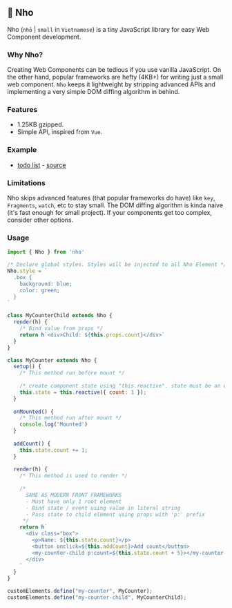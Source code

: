 ## 📌 Nho

Nho (`nhỏ` | `small` in `Vietnamese`) is a tiny JavaScript library for easy Web Component development.

### Why Nho?

Creating Web Components can be tedious if you use vanilla JavaScript. On the other hand, popular frameworks are hefty
(4KB+) for writing just a small web component. `Nho` keeps it lightweight by stripping advanced APIs
and implementing a very simple DOM diffing algorithm in behind.

### Features

- 1.25KB gzipped.
- Simple API, inspired from `Vue`.


### Example
- [todo list](https://nho-example.netlify.app/) - [source](./example)

### Limitations

Nho skips advanced features (that popular frameworks do have) like `key`, `Fragments`, `watch`, etc to stay small.
The DOM diffing algorithm is kinda naive (it's fast enough for small project).
If your components get too complex, consider other options.

### Usage

```js
import { Nho } from 'nho'

/* Declare global styles. Styles will be injected to all Nho Element */
Nho.style = `
  .box {
    background: blue;
    color: green;
  }
`

class MyCounterChild extends Nho {
  render(h) {
    /* Bind value from props */
    return h`<div>Child: ${this.props.count}</div>`
  }
}

class MyCounter extends Nho {
  setup() {
    /* This method run before mount */
    
    /* create component state using "this.reactive". state must be an object */
    this.state = this.reactive({ count: 1 });      
  }
  
  onMounted() {
    /* This method run after mount */
    console.log('Mounted')
  }
  
  addCount() {
    this.state.count += 1;
  }
  
  render(h) {
    /* This method is used to render */
    
    /*
      SAME AS MODERN FRONT FRAMEWORKS
      - Must have only 1 root element
      - Bind state / event using value in literal string
      - Pass state to child element using props with 'p:' prefix
     */
    return h`
      <div class="box">
        <p>Name: ${this.state.count}</p>
        <button onclick=${this.addCount}>Add count</button>
        <my-counter-child p:count=${this.state.count + 5}></my-counter-child>
      </div>
    `
  }
}

customElements.define("my-counter", MyCounter);
customElements.define("my-counter-child", MyCounterChild);
```
